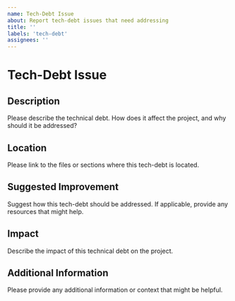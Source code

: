 ```yaml
---
name: Tech-Debt Issue
about: Report tech-debt issues that need addressing
title: ''
labels: 'tech-debt'
assignees: ''
---
```


# Tech-Debt Issue

## Description

Please describe the technical debt. How does it affect the project, and why should it be addressed?

## Location

Please link to the files or sections where this tech-debt is located.

## Suggested Improvement

Suggest how this tech-debt should be addressed. If applicable, provide any resources that might help.

## Impact

Describe the impact of this technical debt on the project.

## Additional Information

Please provide any additional information or context that might be helpful.

